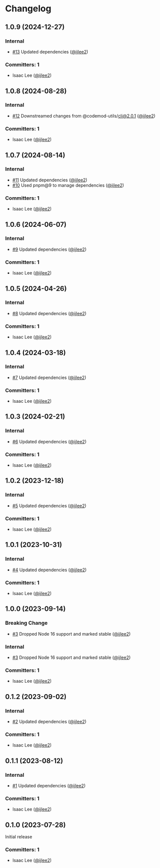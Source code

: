 # Changelog

## 1.0.9 (2024-12-27)

### Internal
* [#13](https://github.com/ijlee2/ember-codemod-rename-test-modules/pull/13) Updated dependencies ([@ijlee2](https://github.com/ijlee2))

### Committers: 1
- Isaac Lee ([@ijlee2](https://github.com/ijlee2))


## 1.0.8 (2024-08-28)

### Internal
* [#12](https://github.com/ijlee2/ember-codemod-rename-test-modules/pull/12) Downstreamed changes from @codemod-utils/cli@2.0.1 ([@ijlee2](https://github.com/ijlee2))

### Committers: 1
- Isaac Lee ([@ijlee2](https://github.com/ijlee2))


## 1.0.7 (2024-08-14)

### Internal
* [#11](https://github.com/ijlee2/ember-codemod-rename-test-modules/pull/11) Updated dependencies ([@ijlee2](https://github.com/ijlee2))
* [#10](https://github.com/ijlee2/ember-codemod-rename-test-modules/pull/10) Used pnpm@9 to manage dependencies ([@ijlee2](https://github.com/ijlee2))

### Committers: 1
- Isaac Lee ([@ijlee2](https://github.com/ijlee2))


## 1.0.6 (2024-06-07)

### Internal
* [#9](https://github.com/ijlee2/ember-codemod-rename-test-modules/pull/9) Updated dependencies ([@ijlee2](https://github.com/ijlee2))

### Committers: 1
- Isaac Lee ([@ijlee2](https://github.com/ijlee2))


## 1.0.5 (2024-04-26)

### Internal
* [#8](https://github.com/ijlee2/ember-codemod-rename-test-modules/pull/8) Updated dependencies ([@ijlee2](https://github.com/ijlee2))

### Committers: 1
- Isaac Lee ([@ijlee2](https://github.com/ijlee2))


## 1.0.4 (2024-03-18)

### Internal
* [#7](https://github.com/ijlee2/ember-codemod-rename-test-modules/pull/7) Updated dependencies ([@ijlee2](https://github.com/ijlee2))

### Committers: 1
- Isaac Lee ([@ijlee2](https://github.com/ijlee2))


## 1.0.3 (2024-02-21)

### Internal
* [#6](https://github.com/ijlee2/ember-codemod-rename-test-modules/pull/6) Updated dependencies ([@ijlee2](https://github.com/ijlee2))

### Committers: 1
- Isaac Lee ([@ijlee2](https://github.com/ijlee2))


## 1.0.2 (2023-12-18)

### Internal
* [#5](https://github.com/ijlee2/ember-codemod-rename-test-modules/pull/5) Updated dependencies ([@ijlee2](https://github.com/ijlee2))

### Committers: 1
- Isaac Lee ([@ijlee2](https://github.com/ijlee2))


## 1.0.1 (2023-10-31)

### Internal
* [#4](https://github.com/ijlee2/ember-codemod-rename-test-modules/pull/4) Updated dependencies ([@ijlee2](https://github.com/ijlee2))

### Committers: 1
- Isaac Lee ([@ijlee2](https://github.com/ijlee2))


## 1.0.0 (2023-09-14)

### Breaking Change
* [#3](https://github.com/ijlee2/ember-codemod-rename-test-modules/pull/3) Dropped Node 16 support and marked stable ([@ijlee2](https://github.com/ijlee2))

### Internal
* [#3](https://github.com/ijlee2/ember-codemod-rename-test-modules/pull/3) Dropped Node 16 support and marked stable ([@ijlee2](https://github.com/ijlee2))

### Committers: 1
- Isaac Lee ([@ijlee2](https://github.com/ijlee2))


## 0.1.2 (2023-09-02)

### Internal
* [#2](https://github.com/ijlee2/ember-codemod-rename-test-modules/pull/2) Updated dependencies ([@ijlee2](https://github.com/ijlee2))

### Committers: 1
- Isaac Lee ([@ijlee2](https://github.com/ijlee2))


## 0.1.1 (2023-08-12)

### Internal
* [#1](https://github.com/ijlee2/ember-codemod-rename-test-modules/pull/1) Updated dependencies ([@ijlee2](https://github.com/ijlee2))

### Committers: 1
- Isaac Lee ([@ijlee2](https://github.com/ijlee2))


## 0.1.0 (2023-07-28)

Initial release

### Committers: 1
- Isaac Lee ([@ijlee2](https://github.com/ijlee2))
